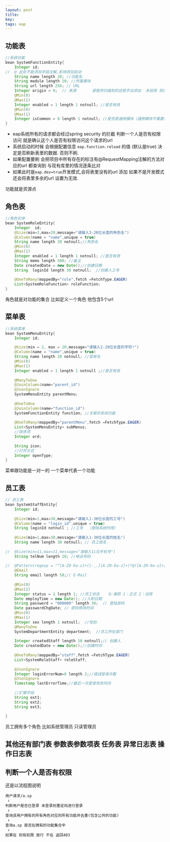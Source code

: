 ```yaml
---
layout: post
title: 
key: 
tags: eap
---
```


## 功能表
```java
//系统功能
bean SystemFunctionEntity{
	Integer id;
//	@ 此处不能添加字段注解,影响项目启动
	String name length 20; //功能名
	String module length 20; //所属模块
	String url length 256; // URL
	Integer origin = 0;  // 来源       是程序扫描到的还是手动添加  未启用 现在不能手动添加
	@Min(0)
	@Max(1)
	Integer enabled = 1 length 1 notnull; //是否有效
	@Min(0)
	@Max(1)
	Integer isCommon = 0 length 1 notnull; //是否是通用模块（通用模块不需要权限控制）
}

```

* eap系统所有的请求都会经过spring security 的拦截 判断一个人是否有权限访问 就是确认这个人是否有权限访问这个请求的url
* 系统启动的时候 会根据配置信息 `eap.function.reload` 的值 (默认是true) 决定是否刷新表里的数据. 否则不刷. 
* 如果配置要刷 会把项目中所有存在的标注有@RequestMapping注解的方法对应的url 都查询到 与现有库里的情况逐条比对
* 如果此时是`eap.dev=true`开发模式,会将表里没有的url 添加 如果不是开发模式 还会将表里多余的url 设置为无效.


功能就是资源点 

## 角色表
```java
//角色实体
bean SystemRoleEntity{
	Integer  id;
	@Size(min=3,max=20,message="请输入3-20位长度的角色名")
	@Column(name = "name",unique = true)
	String name length 20 notnull;//角色名
	@Min(0)
	@Max(1)
	Integer enabled = 1 length 1 notnull; //是否有效
	String memo length 500; //备注
	Date createdDate = new Date();//创建日期
	String  loginId length 30 notnull;  //创建人工号
	
	@OneToMany(mappedBy="role",fetch =FetchType.EAGER)
	List<SystemRoleFunction> roleFunction;
}
```

角色就是对功能的集合 比如定义一个角色 他包含5个url 

## 菜单表
```java
//系统菜单
bean SystemMenuEntity{
	Integer id;

	@Size(min = 2, max = 20,message="请输入2-20位长度的字符!")
	@Column(name = "name",unique = true)
	String name length 20 notnull; //菜单名
	@Min(0)
	@Max(1)
	Integer enabled = 1 length 1 notnull ;//是否有效
	
	@ManyToOne
	@JoinColumn(name="parent_id")
	@JsonIgnore
	SystemMenuEntity parentMenu;
	
	@OneToOne
	@JoinColumn(name="function_id")
	SystemFunctionEntity function; //关联的系统功能
	
	@OneToMany(mappedBy="parentMenu",fetch =FetchType.EAGER)
	List<SystemMenuEntity> subMenus;
	//排序项
	Integer ord;
	
	String icon;
	//打开方式
	Integer openType;
}
```

菜单跟功能是一对一的 一个菜单代表一个功能 

## 员工表

```java
// 员工表
bean SystemStaffEntity{
	Integer id;
	 
	@Size(min=1,max=30,message="请输入1-30位长度的工号")
	@Column(name = "login_id",unique = true)
	String loginId notnull ; //工号  （登陆系统时用）
	
	@Size(min=1,max=30,message="请输入1-30位长度的姓名")
	String name length 30 notnull; // 员工姓名
	
//	@Size(min=11,max=11,message="请输入11位手机号")
	String telNum length 20; //电话号码
	
//	@Pattern(regexp = "^[A-Z0-9a-z]+([-_.][A-Z0-9a-z]+)*@([A-Z0-9a-z]+[-.])+[A-Z0-9a-z]+$",message="邮箱地址格式不正确!")
	@Email
	String email length 50;// E-Mail
	
	@Min(0)
	@Max(2)
	Integer status = 1 length 1; //员工状态    0:离职 1：正式 2：试用 
	Date employTime = new Date(); //入职日期
	String password = "000000" length 30;  // 登陆密码
	Date passwordChgDate; // 密码修改时间
	@Min(0)
	@Max(1)
	Integer sex length 1 notnull;  //性别
	@ManyToOne
    SystemDepartmentEntity department;  //员工所在部门
    
    Integer createdStaff length 10 notnull;// 创建人 
	Date createdDate = new Date();//创建时间
	
	@OneToMany(mappedBy="staff",fetch =FetchType.EAGER)
	List<SystemRoleStaff> roleStaff;
	
	@JsonIgnore
	Integer loginErrorNum=0 length 2;//错误登录次数
	@JsonIgnore
	Timestamp lastErrorTime;//最后一次登录失败时间
	
	//扩展字段
	String ext1;
	String ext2;
	String ext3;
	
}
```

员工拥有多个角色 比如系统管理员 只读管理员  

## 其他还有部门表 参数表参数项表 任务表 异常日志表 操作日志表


## 判断一个人是否有权限

还是以流程图说明

```text
用户请求/a.sp
 ↓
判断用户是否已登录 未登录则重定向进行登录
 ↓
查询该用户拥有的所有角色对应的所有功能并去重(包含公共的功能)
 ↓
查询a.sp 是否在拥有的功能集合中
 ↓
如果在 则有权限 放行 不在 返回403
```